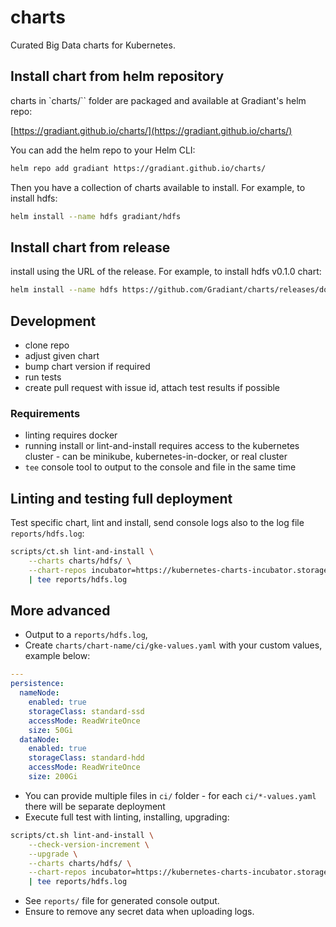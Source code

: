 # charts

Curated Big Data charts for Kubernetes.

## Install chart from helm repository

charts in `charts/`` folder are packaged and available at Gradiant's helm repo:  

[https://gradiant.github.io/charts/](https://gradiant.github.io/charts/)

You can add the helm repo to your Helm CLI:

```bash
helm repo add gradiant https://gradiant.github.io/charts/
```

Then you have a collection of charts available to install. For example, to install hdfs:

```bash
helm install --name hdfs gradiant/hdfs
```

## Install chart from release

install using the URL of the release. For example, to install hdfs v0.1.0 chart:

```bash
helm install --name hdfs https://github.com/Gradiant/charts/releases/download/hdfs-0.1.0/hdfs-0.1.0.tgz
```

## Development

- clone repo
- adjust given chart
- bump chart version if required
- run tests
- create pull request with issue id, attach test results if possible

### Requirements

- linting requires docker
- running install or lint-and-install requires access to the kubernetes cluster - can be minikube, kubernetes-in-docker, or real cluster
- `tee` console tool to output to the console and file in the same time

## Linting and testing full deployment

Test specific chart, lint and install, send console logs also to the log file `reports/hdfs.log`:

```bash
scripts/ct.sh lint-and-install \
    --charts charts/hdfs/ \
    --chart-repos incubator=https://kubernetes-charts-incubator.storage.googleapis.com/,gradiant=https://gradiant.github.io/charts \
    | tee reports/hdfs.log
```

## More advanced

- Output to a `reports/hdfs.log`, 
- Create `charts/chart-name/ci/gke-values.yaml` with your custom values, example below:

```yaml
---
persistence:
  nameNode:
    enabled: true
    storageClass: standard-ssd
    accessMode: ReadWriteOnce
    size: 50Gi
  dataNode:
    enabled: true
    storageClass: standard-hdd
    accessMode: ReadWriteOnce
    size: 200Gi

```

- You can provide multiple files in `ci/` folder - for each `ci/*-values.yaml` there will be separate deployment
- Execute full test with linting, installing, upgrading:

```bash
scripts/ct.sh lint-and-install \
    --check-version-increment \
    --upgrade \
    --charts charts/hdfs/ \
    --chart-repos incubator=https://kubernetes-charts-incubator.storage.googleapis.com/,gradiant=https://gradiant.github.io/charts \
    | tee reports/hdfs.log
```

- See `reports/` file for generated console output.
- Ensure to remove any secret data when uploading logs.
